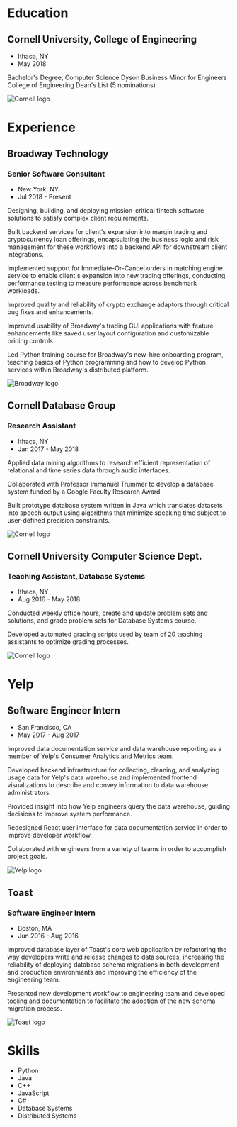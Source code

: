 # Education

## Cornell University, College of Engineering

* Ithaca, NY
* May 2018

Bachelor's Degree, Computer Science
Dyson Business Minor for Engineers
College of Engineering Dean's List (5 nominations)

![Cornell logo](/static/cornell_logo.svg)

# Experience

## Broadway Technology
### Senior Software Consultant

* New York, NY
* Jul 2018 - Present

Designing, building, and deploying mission-critical fintech software solutions to satisfy complex client requirements.

Built backend services for client's expansion into margin trading and cryptocurrency loan offerings, encapsulating the business logic and risk management for these workflows into a backend API for downstream client integrations.

Implemented support for Immediate-Or-Cancel orders in matching engine service to enable client's expansion into new trading offerings, conducting performance testing to measure performance across benchmark workloads.

Improved quality and reliability of crypto exchange adaptors through critical bug fixes and enhancements.

Improved usability of Broadway's trading GUI applications with feature enhancements like saved user layout configuration and customizable pricing controls.

Led Python training course for Broadway's new-hire onboarding program, teaching basics of Python programming and how to develop Python services within Broadway's distributed platform.

![Broadway logo](/static/bway_logo.png)

## Cornell Database Group
### Research Assistant

* Ithaca, NY
* Jan 2017 - May 2018

Applied data mining algorithms to research efficient representation of relational and time series data through audio interfaces.

Collaborated with Professor Immanuel Trummer to develop a database system funded by a Google Faculty Research Award.

Built prototype database system written in Java which translates datasets into speech output using algorithms that minimize speaking time subject to user-defined precision constraints.

![Cornell logo](/static/cornell_logo.svg)

## Cornell University Computer Science Dept.
### Teaching Assistant, Database Systems

* Ithaca, NY
* Aug 2016 - May 2018

Conducted weekly office hours, create and update problem sets and solutions, and grade problem sets for Database Systems course.

Developed automated grading scripts used by team of 20 teaching assistants to optimize grading processes.

![Cornell logo](/static/cornell_logo.svg)

# Yelp
## Software Engineer Intern

* San Francisco, CA
* May 2017 - Aug 2017

Improved data documentation service and data warehouse reporting as a member of Yelp's Consumer Analytics and Metrics team.

Developed backend infrastructure for collecting, cleaning, and analyzing usage data for Yelp's data warehouse and implemented frontend visualizations to describe and convey information to data warehouse administrators.

Provided insight into how Yelp engineers query the data warehouse, guiding decisions to improve system performance.

Redesigned React user interface for data documentation service in order to improve developer workflow.

Collaborated with engineers from a variety of teams in order to accomplish project goals.

![Yelp logo](/static/yelp_logo.png)

## Toast
### Software Engineer Intern

* Boston, MA
* Jun 2016 - Aug 2016

Improved database layer of Toast's core web application by refactoring the way developers write and release changes to data sources, increasing the reliability of deploying database schema migrations in both development and production environments and improving the efficiency of the engineering team.

Presented new development workflow to engineering team and developed tooling and documentation to facilitate the adoption of the new schema migration process.

![Toast logo](/static/toast_logo.png)

# Skills

* Python
* Java
* C++
* JavaScript
* C#
* Database Systems
* Distributed Systems
